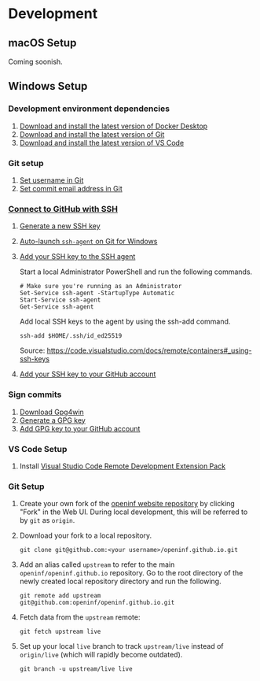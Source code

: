# Development

## macOS Setup

Coming soonish.

## Windows Setup

### Development environment dependencies

1. [Download and install the latest version of Docker Desktop](https://hub.docker.com/editions/community/docker-ce-desktop-windows)
1. [Download and install the latest version of Git](https://git-scm.com/downloads)
1. [Download and install the latest version of VS Code](https://code.visualstudio.com/)

### Git setup

1. [Set username in Git](https://docs.github.com/en/free-pro-team@latest/github/using-git/setting-your-username-in-git)
1. [Set commit email address in Git](https://docs.github.com/en/free-pro-team@latest/github/setting-up-and-managing-your-github-user-account/setting-your-commit-email-address)

### [Connect to GitHub with SSH](https://docs.github.com/en/free-pro-team@latest/github/authenticating-to-github/connecting-to-github-with-ssh)

1. [Generate a new SSH key](https://docs.github.com/en/free-pro-team@latest/github/authenticating-to-github/generating-a-new-ssh-key-and-adding-it-to-the-ssh-agent#generating-a-new-ssh-key)
1. [Auto-launch `ssh-agent` on Git for Windows](https://docs.github.com/en/free-pro-team@latest/github/authenticating-to-github/working-with-ssh-key-passphrases#auto-launching-ssh-agent-on-git-for-windows)
1. [Add your SSH key to the SSH agent](https://docs.github.com/en/free-pro-team@latest/github/authenticating-to-github/generating-a-new-ssh-key-and-adding-it-to-the-ssh-agent#adding-your-ssh-key-to-the-ssh-agent)

   Start a local Administrator PowerShell and run the following commands.

   ```
   # Make sure you're running as an Administrator
   Set-Service ssh-agent -StartupType Automatic
   Start-Service ssh-agent
   Get-Service ssh-agent
   ```

   Add local SSH keys to the agent by using the ssh-add command.

   ```
   ssh-add $HOME/.ssh/id_ed25519
   ```

   Source: https://code.visualstudio.com/docs/remote/containers#_using-ssh-keys

1. [Add your SSH key to your GitHub account](https://docs.github.com/en/free-pro-team@latest/github/authenticating-to-github/adding-a-new-ssh-key-to-your-github-account)

### Sign commits

1. [Download Gpg4win](https://gpg4win.org/download.html)
1. [Generate a GPG key](https://docs.github.com/en/free-pro-team@latest/github/authenticating-to-github/generating-a-new-gpg-key#generating-a-gpg-key)
1. [Add GPG key to your GitHub account](https://docs.github.com/en/free-pro-team@latest/github/authenticating-to-github/adding-a-new-gpg-key-to-your-github-account)

### VS Code Setup

1. Install [Visual Studio Code Remote Development Extension Pack](https://marketplace.visualstudio.com/items?itemName=ms-vscode-remote.vscode-remote-extensionpack)

### Git Setup

1. Create your own fork of the [openinf website repository](https://github.com/openinf/openinf.github.io) by clicking "Fork" in the Web UI. During local development, this will be referred to by `git` as `origin`.
1. Download your fork to a local repository.

   ```shell
   git clone git@github.com:<your username>/openinf.github.io.git
   ```

1. Add an alias called `upstream` to refer to the main `openinf/openinf.github.io` repository. Go to the root directory of the newly created local repository directory and run the following.

   ```shell
   git remote add upstream git@github.com:openinf/openinf.github.io.git
   ```

1. Fetch data from the `upstream` remote:

   ```shell
   git fetch upstream live
   ```

1. Set up your local `live` branch to track `upstream/live` instead of `origin/live` (which will rapidly become
   outdated).

   ```shell
   git branch -u upstream/live live
   ```
